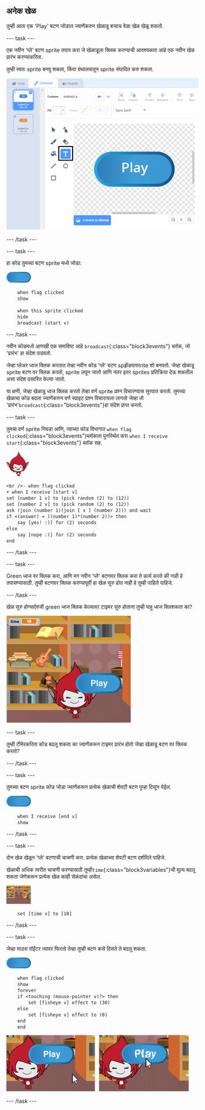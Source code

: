 ## अनेक खेळ

तुम्ही आता एक 'Play' बटण जोडाल ज्याणेंकरुन खेळाडू बर्‍याच वेळा खेळ खेळू शकतो.

\--- task \---

एक नवीन 'प्ले' बटण sprite तयार करा जे खेळाडूला क्लिक करण्याची आवश्यकता आहे एक नवीन खेळ प्रारंभ करण्याकरिता.

तुम्ही स्वतः sprite बनवू शकता, किंवा ग्रंथालयातून sprite संपादित करु शकता.

![Picture of the play button](images/brain-play.png)

\--- /task \---

\--- task \---

हा कोड तुमच्या बटण sprite मध्ये जोडा:

![Button sprite](images/button-sprite.png)

```blocks3
    when flag clicked
    show

    when this sprite clicked
    hide
    broadcast (start v)
```

\--- /task \---

नवीन कोडमध्ये आणखी एक समाविष्ट आहे `broadcast`{:class="block3events"} ब्लॉक, जो 'प्रारंभ' हा संदेश पाठवतो.

जेव्हा प्लेअर ध्वज क्लिक करतात तेव्हा नवीन कोड 'प्ले' बटण spझेंड्यावरrite शो बनवतो. जेव्हा खेळाडू sprite बटण वर क्लिक करतो, sprite लपून जातो आणि नंतर इतर sprites प्रतिक्रिया देऊ शकतील असा संदेश प्रसारित केल्या जातो.

या क्षणी, जेव्हा खेळाडू ध्वज क्लिक करतो तेव्हा वर्ण sprite प्रश्न विचारण्यास सुरवात करतो. तुमच्या खेळाचा कोड बदला ज्याणेंकरुन वर्ण स्प्राइट प्रश्न विचारायला लागतो जेव्हा तो 'प्रारंभ'`broadcast`{:class="block3events"}हा संदेश प्राप्त करतो.

\--- task \---

तुमचा वर्ण sprite निवडा आणि, त्याच्या कोड विभागात `when flag clicked`{:class="block3events"}ब्लॉकला पुनर्स्थित करा `when I receive start`{:class="block3events"} ब्लॉक सह.

![Character sprite](images/giga-sprite.png)

```blocks3
<br />- when flag clicked
+ when I receive [start v]
set [number 1 v] to (pick random (2) to (12))
set [number 2 v] to (pick random (2) to (12))
ask (join (number 1)(join [ x ] (number 2))) and wait
if <(answer) = ((number 1)*(number 2))> then
    say [yes! :)] for (2) seconds
else
    say [nope :(] for (2) seconds
end
```

\--- /task \---

\--- task \---

Green ध्वज वर क्लिक करा, आणि मग नवीन 'प्ले' बटणवर क्लिक करा ते कार्य करते की नाही हे तपासण्यासाठी. तुम्ही बटणवर क्लिक करण्यापूर्वी हा खेळ सुरु होत नाही हे तुम्ही पाहिले पाहिजे.

\--- /task \---

खेळ सुरु होण्याऐवजी green ध्वज क्लिक केल्यावर टाइमर सुरु होताना तुम्ही पाहू ध्वज क्लिशकता का?

![Timer has started](images/brain-timer-bug.png)

\--- task \---

तुम्ही टीमेरकरिता कोड बदलू शकता का ज्याणेंकरून टाइमर प्रारंभ होतो जेव्हा खेळाडू बटण वर क्लिक करतो?

\--- /task \---

\--- task \---

तुमच्या बटण sprite कोड जोडा ज्याणेंकरून प्रत्येक खेळाची शेवटी बटण पुन्हा दिसून येईल.

![Button sprite](images/button-sprite.png)

```blocks3
    when I receive [end v]
    show
```

\--- /task \---

\--- task \---

दोन खेळ खेळून 'प्ले' बटणाची चाचणी करा. प्रत्येक खेळाच्या शेवटी बटण दर्शविले पाहिजे.

खेळाची अधिक त्वरीत चाचणी करण्यासाठी तुम्ही`time`{:class="block3variables"}ची मूल्य बदलू शकता जेणेकरून प्रत्येक खेळ काही सेकंदांचा असेल.

![Stage](images/stage-sprite.png)

```blocks3
    set [time v] to [10]
```

\--- /task \---

\--- task \---

जेव्हा माउस पॉईंटर त्यावर फिरतो तेव्हा तुम्ही बटण कसे दिसते ते बदलू शकता.

![Button](images/button-sprite.png)

```blocks3
    when flag clicked
    show
    forever
    if <touching (mouse-pointer v)?> then
        set [fisheye v] effect to (30)
    else
        set [fisheye v] effect to (0)
    end
    end
```

![screenshot](images/brain-fisheye.png)

\--- /task \---